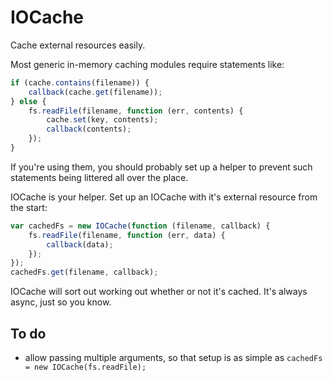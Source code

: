 IOCache
=======
Cache external resources easily.

Most generic in-memory caching modules require statements like:
````javascript
if (cache.contains(filename)) {
    callback(cache.get(filename));
} else {
    fs.readFile(filename, function (err, contents) {
        cache.set(key, contents);
        callback(contents);
    });
}
````
If you're using them, you should probably set up a helper to prevent such statements
being littered all over the place.

IOCache is your helper. Set up an IOCache with it's external resource from the start:
````javascript
var cachedFs = new IOCache(function (filename, callback) {
    fs.readFile(filename, function (err, data) {
        callback(data);
    });
});
cachedFs.get(filename, callback);
````

IOCache will sort out working out whether or not it's cached. It's always async,
just so you know.

To do
-----
 * allow passing multiple arguments, so that setup is as simple as `cachedFs = new IOCache(fs.readFile);`
